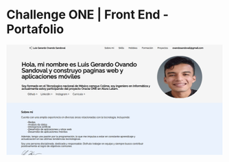 # Challenge ONE | Front End -  Portafolio

<p align="center" >
     <img width="600" heigth="600" src="assets/portada.png">
</p>



